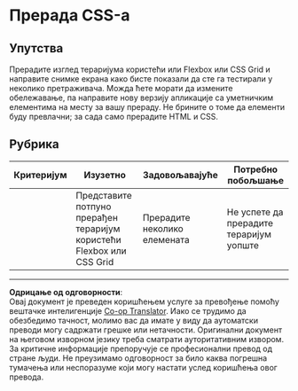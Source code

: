 <!--
CO_OP_TRANSLATOR_METADATA:
{
  "original_hash": "9d4d75af51aaccfe9af778f792c62919",
  "translation_date": "2025-08-28T10:25:00+00:00",
  "source_file": "3-terrarium/2-intro-to-css/assignment.md",
  "language_code": "sr"
}
-->
# Прерада CSS-а

## Упутства

Прерадите изглед тераријума користећи или Flexbox или CSS Grid и направите снимке екрана како бисте показали да сте га тестирали у неколико претраживача. Можда ћете морати да измените обележавање, па направите нову верзију апликације са уметничким елементима на месту за вашу прераду. Не брините о томе да елементи буду превлачни; за сада само прерадите HTML и CSS.

## Рубрика

| Критеријум | Изузетно                                                         | Задовољавајуће                | Потребно побољшање                   |
| ---------- | ---------------------------------------------------------------- | ----------------------------- | ------------------------------------ |
|            | Представите потпуно прерађен тераријум користећи Flexbox или CSS Grid | Прерадите неколико елемената  | Не успете да прерадите тераријум уопште |

---

**Одрицање од одговорности**:  
Овај документ је преведен коришћењем услуге за превођење помоћу вештачке интелигенције [Co-op Translator](https://github.com/Azure/co-op-translator). Иако се трудимо да обезбедимо тачност, молимо вас да имате у виду да аутоматски преводи могу садржати грешке или нетачности. Оригинални документ на његовом изворном језику треба сматрати ауторитативним извором. За критичне информације препоручује се професионални превод од стране људи. Не преузимамо одговорност за било каква погрешна тумачења или неспоразуме који могу настати услед коришћења овог превода.